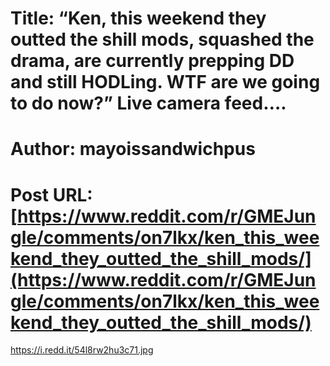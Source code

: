 # Title: “Ken, this weekend they outted the shill mods, squashed the drama, are currently prepping DD and still HODLing. WTF are we going to do now?” Live camera feed….
# Author: mayoissandwichpus
# Post URL: [https://www.reddit.com/r/GMEJungle/comments/on7lkx/ken_this_weekend_they_outted_the_shill_mods/](https://www.reddit.com/r/GMEJungle/comments/on7lkx/ken_this_weekend_they_outted_the_shill_mods/)


https://i.redd.it/54l8rw2hu3c71.jpg